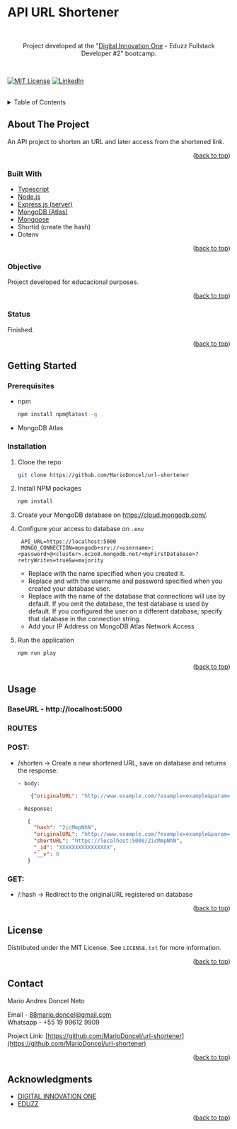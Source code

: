 <!-- TITLE -->
<h1> API URL Shortener </h1> <br>
<div align="center">

Project developed at the "<a href="https://web.dio.me/">Digital Innovation One</a> - Eduzz Fullstack Developer #2"  bootcamp. 
</div><br>  

<!-- 
[![Contributors][contributors-shield]][contributors-url]
[![Forks][forks-shield]][forks-url]
[![Stargazers][stars-shield]][stars-url]
[![Issues][issues-shield]][issues-url] 
-->
[![MIT License][license-shield]](https://github.com/MarioDoncel/url-shortener/blob/main/LICENSE)
[![LinkedIn][linkedin-shield]](https://www.linkedin.com/in/marioadoncel/)


<br />


<!-- TABLE OF CONTENTS -->
<details>
  <summary>Table of Contents</summary>
  <ol>
    <li>
      <a href="#about-the-project">About The Project</a>
      <ul>
        <li><a href="#built-with">Built With</a></li>
        <li><a href="#objective">Objective</a></li>
        <li><a href="#status">Status</a></li>
      </ul>
    </li>
    <li>
      <a href="#getting-started">Getting Started</a>
      <ul>
        <li><a href="#prerequisites">Prerequisites</a></li>
        <li><a href="#installation">Installation</a></li>
      </ul>
    </li>
    <li><a href="#usage">Usage</a></li>
    <li><a href="#license">License</a></li>
    <li><a href="#contact">Contact</a></li>
    <li><a href="#acknowledgments">Acknowledgments</a></li>
  </ol>
</details>


<!-- ABOUT THE PROJECT -->
## About The Project
An API project to shorten an URL and later access from the shortened link. 

<p align="right">(<a href="#top">back to top</a>)</p>


### Built With

<!-- This section should list any major frameworks/libraries used to bootstrap your project. Leave any add-ons/plugins for the acknowledgements section. Here are a few examples. -->
* [Typescript](https://www.typescriptlang.org/)
* [Node.js](https://nodejs.org/)
* [Express.js (server)](https://expressjs.com/)
* [MongoDB (Atlas)](https://www.mongodb.com/)
* [Mongoose](https://mongoosejs.com/)
* Shortid (create the hash)
* Dotenv


<!-- 
* [Next.js](https://nextjs.org/)
* [React.js](https://reactjs.org/)
* [Vue.js](https://vuejs.org/)
* [Angular](https://angular.io/)
* [Svelte](https://svelte.dev/)
* [Laravel](https://laravel.com)
* [Bootstrap](https://getbootstrap.com)
* [JQuery](https://jquery.com)
 -->
<p align="right">(<a href="#top">back to top</a>)</p>

### Objective

Project developed for educacional purposes.
<p align="right">(<a href="#top">back to top</a>)</p>

### Status

Finished.
<p align="right">(<a href="#top">back to top</a>)</p>

<!-- GETTING STARTED -->
## Getting Started

### Prerequisites

<!-- This is an example of how to list things you need to use the software and how to install them. -->
* npm
  ```sh
  npm install npm@latest -g
  ```
* MongoDB Atlas

### Installation

<!-- _Below is an example of how you can instruct your audience on installing and setting up your app. This template doesn't rely on any external dependencies or services._
 -->

1. Clone the repo
   ```sh
   git clone https://github.com/MarioDoncel/url-shortener
   ```
2. Install NPM packages
   ```sh
   npm install
   ```
3. Create your MongoDB database on <a href='https://cloud.mongodb.com/'>https://cloud.mongodb.com/</a>.

4. Configure your access to database on  `.env`

   ```.env
    API_URL=https://localhost:5000
    MONGO_CONNECTION=mongodb+srv://<username>:<password>@<cluster>.oczo8.mongodb.net/<myFirstDatabase>?retryWrites=true&w=majority
    ```
      - Replace <cluster> with the name specified when you created it.
      - Replace <username> and <password> with the username and password specified when you created your database user.
      - Replace <myFirstDatabase> with the name of the database that connections will use by default. If you omit the database, the test database is used by default. If you
    configured the user on a different database, specify that database in the connection string.
      - Add your IP Address on MongoDB Atlas Network Access
    
4. Run the application
    ```js
    npm run play
    ```

<p align="right">(<a href="#top">back to top</a>)</p>


<!-- USAGE EXAMPLES -->
## Usage

### BaseURL - http://localhost:5000

### ROUTES

  ### POST: 
  
  * /shorten -> Create a new shortened URL,  save on database and returns the response: 
  
        - body: 

     ```json
         {"originalURL": "http://www.example.com/?example=example&param=param"} 
     ```
        - Response: 

     ```json
        {
          "hash": "2icMmpNhN",
          "originalURL": "http://www.example.com/?example=example&param=param",
          "shortURL": "https://localhost:5000/2icMmpNhN",
          "_id": "XXXXXXXXXXXXXXXX",
          "__v": 0
        }
     ```

  ### GET:  
  
  * /:hash -> Redirect to the originalURL registered on database
  
 
   

<p align="right">(<a href="#top">back to top</a>)</p>


<!-- LICENSE -->
## License

Distributed under the MIT License. See `LICENSE.txt` for more information.

<p align="right">(<a href="#top">back to top</a>)</p>


<!-- CONTACT -->
## Contact

Mario Andres Doncel Neto  

Email - 88mario.doncel@gmail.com <br>
Whatsapp - +55 19 99612 9909

Project Link: [https://github.com/MarioDoncel/url-shortener](https://github.com/MarioDoncel/url-shortener)

<p align="right">(<a href="#top">back to top</a>)</p>


<!-- ACKNOWLEDGMENTS -->
## Acknowledgments

* [DIGITAL INNOVATION ONE](https://web.dio.me/)
* [EDUZZ](https://www.eduzz.com/)
<p align="right">(<a href="#top">back to top</a>)</p>



<!-- MARKDOWN LINKS & IMAGES -->
<!-- https://www.markdownguide.org/basic-syntax/#reference-style-links -->
[contributors-shield]: https://img.shields.io/github/contributors/othneildrew/Best-README-Template.svg?style=for-the-badge
[contributors-url]: https://github.com/othneildrew/Best-README-Template/graphs/contributors
[forks-shield]: https://img.shields.io/github/forks/othneildrew/Best-README-Template.svg?style=for-the-badge
[forks-url]: https://github.com/othneildrew/Best-README-Template/network/members
[stars-shield]: https://img.shields.io/github/stars/othneildrew/Best-README-Template.svg?style=for-the-badge
[stars-url]: https://github.com/othneildrew/Best-README-Template/stargazers
[issues-shield]: https://img.shields.io/github/issues/othneildrew/Best-README-Template.svg?style=for-the-badge
[issues-url]: https://github.com/othneildrew/Best-README-Template/issues
[license-shield]: https://img.shields.io/github/license/othneildrew/Best-README-Template.svg?style=for-the-badge
[license-url]: https://github.com/othneildrew/Best-README-Template/blob/master/LICENSE.txt
[linkedin-shield]: https://img.shields.io/badge/-LinkedIn-black.svg?style=for-the-badge&logo=linkedin&colorB=555
[linkedin-url]: https://linkedin.com/in/othneildrew
[product-screenshot]: images/screenshot.png

